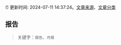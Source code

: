 :alarm_clock: 更新时间: 2024-07-11 14:37:24。[文章来源](/README.md)、[文章分类](/TAGS.md)

## 报告


> 关键字：`报告`、`月报`



